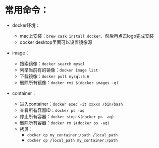 # 常用命令：

- docker环境：
    - mac上安装：`brew cask install docker`，然后再点击logo完成安装
    - docker desktop里面可以设置镜像源

- image：
    - 搜索镜像：`docker search mysql`
    - 列举当前有的镜像：`docker image list`
    - 下载镜像：`docker pull mysql:5.6`
    - 删除所有镜像：`docker rmi $(docker images -q)`
    
- container：
    - 进入container：`docker exec -it xxxxx /bin/bash`
    - 查看所有容器ID：`docker ps -aq`
    - 停止所有容器：`docker stop $(docker ps -aq)`
    - 删除所有容器：`docker rm $(docker ps -aq)`
    - 拷贝：
        - `docker cp my_container:/path /local_path`
        - `docker cp /local_path my_container:/path`
